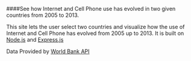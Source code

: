 ####See how Internet and Cell Phone use has evolved in two given countries from 2005 to 2013.

This site  lets the user select two countries and visualize how the use of Internet and Cell Phone
has evolved from 2005 up to 2013. It is built on [Node.js](www.nodejs.org) and [Express.js](www.expressjs.com)

Data Provided by [World Bank API](http://data.worldbank.org/indicator/)
